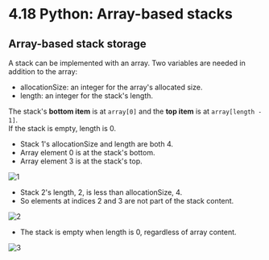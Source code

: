 # 4.18 Python: Array-based stacks

## Array-based stack storage
A stack can be implemented with an array. Two variables are needed in addition to the array:   

* allocationSize: an integer for the array's allocated size.
* length: an integer for the stack's length.

The stack's **bottom item** is at ``array[0]`` and the **top item** is at ``array[length - 1]``.   
If the stack is empty, length is 0.   

* Stack 1's allocationSize and length are both 4.
* Array element 0 is at the stack's bottom.
* Array element 3 is at the stack's top.

![1](https://github.com/ijaejun1025/CIS223-Algorithms/assets/154036705/1ea98185-697d-4689-a639-43d09e3dcabc)

* Stack 2's length, 2, is less than allocationSize, 4.
* So elements at indices 2 and 3 are not part of the stack content.

![2](https://github.com/ijaejun1025/CIS223-Algorithms/assets/154036705/714dcb63-7cb9-4a67-8042-82b04bb735c1)

* The stack is empty when length is 0, regardless of array content.

![3](https://github.com/ijaejun1025/CIS223-Algorithms/assets/154036705/d44cfc1b-afd4-42ae-9fc3-f0d658677101)


